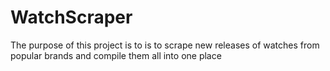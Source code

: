 # WatchScraper
The purpose of this project is to is to scrape new releases of watches from popular brands and compile them all into one place
